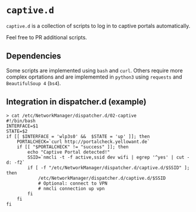 # ```captive.d```
```captive.d``` is a collection of scripts to log in to captive portals automatically.

Feel free to PR additional scripts.

## Dependencies

Some scripts are implemented using `bash` and `curl`. Others require more complex oprtations and are implememted in `python3` using `requests` and `BeautifulSoup 4` (`bs4`).

## Integration in dispatcher.d (example)
```
> cat /etc/NetworkManager/dispatcher.d/02-captive
#!/bin/bash
INTERFACE=$1
STATE=$2
if [[ $INTERFACE = 'wlp3s0' &&  $STATE = 'up' ]]; then
	PORTALCHECK=`curl http://portalcheck.yellowant.de`
	if [[ "$PORTALCHECK" != "success" ]]; then
		echo "Captive Portal detected!"
		SSID=`nmcli -t -f active,ssid dev wifi | egrep '^yes' | cut -d: -f2`
		if [ -f "/etc/NetworkManager/dispatcher.d/captive.d/$SSID" ]; then
			/etc/NetworkManager/dispatcher.d/captive.d/$SSID
            # Optional: connect to VPN
            # nmcli connection up vpn
		fi
	fi
fi
```
